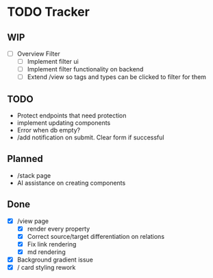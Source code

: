 # TODO Tracker

## WIP

- [ ] Overview Filter
  - [ ] Implement filter ui
  - [ ] Implement filter functionality on backend
  - [ ] Extend /view so tags and types can be clicked to filter for them

## TODO

- Protect endpoints that need protection
- implement updating components
- Error when db empty?
- /add notification on submit. Clear form if successful

## Planned

- /stack page
- AI assistance on creating components

## Done

- [x] /view page
  - [x] render every property
  - [x] Correct source/target differentiation on relations
  - [x] Fix link rendering
  - [x] md rendering
- [x] Background gradient issue
- [x] / card styling rework
